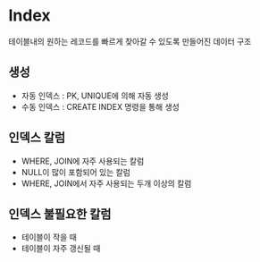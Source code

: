 # Index

테이블내의 원하는 레코드를 빠르게 찾아갈 수 있도록 만들어진 데이터 구조

## 생성

- 자동 인덱스 : PK, UNIQUE에 의해 자동 생성
- 수동 인덱스 : CREATE INDEX 명령을 통해 생성

## 인덱스 칼럼

- WHERE, JOIN에 자주 사용되는 칼럼
- NULL이 많이 포함되어 있는 칼럼
- WHERE, JOIN에서 자주 사용되는 두개 이상의 칼럼

## 인덱스 불필요한 칼럼

- 테이블이 작을 때
- 테이블이 자주 갱신될 때



